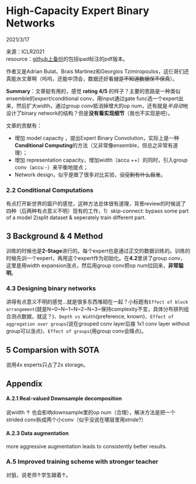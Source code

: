# High-Capacity Expert Binary Networks  

2021/3/17  

来源：ICLR2021  
resource：[github上备份](https://github.com/YouCaiJun98/YouCaiJun98.github.io/blob/master/articles/ModelCompression/BNN/BATS%20Binary%20ArchitecTure%20Search.pdf)的包括ipad标注的pdf版本。  

作者又是Adrian Bulat、Brais Martinez和Georgios Tzimiropoulos，这仨哥们还真能水文章啊（呜呜，还能中顶会，数据还好看~~就是不知道数据保不保真~~）。  

**Summary**：文章挺有用的，感觉 **rating 4/5** 的样子？主要的思路是一种类似ensemble的*expert*/conditional conv，用input通过gate func选一个expert出来，然后扩大width，通过group conv抵消掉增大的op num，还有就是*半自动*地设计了binary network的结构？但是**没有看实现细节**（我也不实现是吧）。  

文章的贡献有：  
* 增加 model capacity ，提出Expert Binary Convolution，实际上是一种**Conditional Computing**的方法（又非常像ensemble，但总之非常有道理）；  
* 增加 representation capacity，增加width（accu ++）的同时，引入group conv（accu -）来平衡地提点；  
* Network design，似乎是做了很多对比实验，~~没见到有什么启发~~。  

### 2.2 Conditional Computations  
有点打开新世界的窗户的感觉，这种方法总体很有道理，背景review的时候说了四种（后两种有点意义不明）现有的工作，1）skip-connect: bypass some part of a model 2)split dataset & seperately train different part.  

## 3 Background & 4 Method
训练的时候也是**2-Stage**进行的。每个expert也是通过正交的数据训练的。训练的时候先训一个expert，再用这个expert作为初始化。在**4.2**里讲了group conv，这里是用width expansion涨点，然后用group conv把op num拉回来，**非常聪明**。  

### 4.3 Designing binary networks  
讲得有点意义不明的感觉...就是很多东西堆砌在一起？小标题有`Effect of block arrangement`(就是N~0~N~1~N~2~N~3~保持complexity不变，具体分布排列组合测点数据，就这？)、`Depth vs Width`(preference, known)、`Effect of aggregation over groups`(说在grouped conv layer后接 1x1 conv layer without group可以涨点)、`Effect of groups`(用group conv会降点)。  

## 5 Comparsion with SOTA  
说用4x experts只占了2x storage。  

## Appendix  
#### A.2.1 Real-valued Downsample decomposition  
说width ↑ 也会影响downsample里的op num（合理），解决方法是把一个strided conv拆成两个小conv（似乎没说在哪层里用stride?）  

#### A.2.3 Data augmentation  
more aggressive augmentation leads to consistently better results.  

### A.5 Improved training scheme with stronger teacher  
对狙，说老师↑学生跟着↑。  



